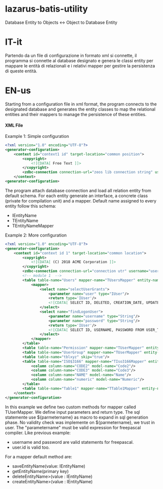 # lazarus-batis-utility
Database Entity to Objects <-> Object to Database Entity 
# IT-it
Partendo da un file di configurazione in formato xml si connette, il programma si connette al database designato e genera le classi entity per mappare le entità di relazionali e i relativi mapper per gestire la persistenza di queste entità.
# EN-us
Starting from a configuration file in xml format, the program connects to the designated database and generates the entity classes to map the relational entities and their mappers to manage the persistence of these entities.
#### XML File
Example 1: Simple configuration
```xml
<?xml version="1.0" encoding="UTF-8"?>
<generator-configuration>
	<context id="context1 id" target-location="common position">
		<copyright>
			<![CDATA[ Free Text ]]>
		</copyright>
		<zdbc-connection connection-url="zeos lib connection string" username="username" password="password" [skip="regular expression"]></zdbc-connection>
	</context>
<generator-configuration>
```

The program attach database connection and load all relation entity from default schema. For each entity generate an interface, a concrete class (private for compilation unit) and a mapper.
Default name assigned to every entity follow this schema:
- IEntityName
- TEntityName
- TEntityNameMapper

Example 2: More configuration
```xml
<?xml version="1.0" encoding="UTF-8"?>
<generator-configuration>
	<context id="context id 1" target-location="common location">
		<copyright>
			<![CDATA[ (C) 2018 ACME Corporation ]]>
		</copyright>
		<zdbc-connection connection-url="connection utr" username="username" password="password"></zdbc-connection>
		<!-- module 1  -->
		<table table-name="Users" mapper-name="TUsersMapper" entity-name="IUser" implementation-name="TUser" target-module="module.user">
			<mapper>
				<select name="selectUserGrants">
					<parameter name="user" type="IUser"/>
					<return type='IUser'/>
					<![CDATA[ SELECT ID, DELETED, CREATION_DATE, UPDATE_DATE, NAME FROM USER_PERMISSION WHERE UID=${user.id} ]]>
				</select>
				<select name="findLogonUser">
					<parameter name="username" type="String"/>
					<parameter name="password" type="String"/>
					<return type='IUser'/>
					<![CDATA[ SELECT ID, USERNAME, PASSWORD FROM USER_TABLE WHERE USERNAME=${username} AND PASSWORD=${password} ]]>
				</select>
			</mapper>
		</table>
		<table table-name="Permission" mapper-name="TUserMapper" entity-name="IPermission" implementation-name="TPermission" target-module="module.user"/>
		<table table-name="UserGroup" mapper-name="TUserMapper" entity-name="IGroup" implementation-name="TGroup" target-module="module.user"/>
		<table table-name="tblxyz" skip="true"/>
		<table table-name="ISO$3166" mapper-name="TIso3166Mapper" entity-name="IIso3166" implementation-name="TIso3166" target-module="module.iso3166">
			<column column-name="CODE2" model-name="Code2"/>
			<column column-name="CODE3" model-name="Code3"/>
			<column column-name="NAME" model-name="Name"/>
			<column column-name="numeric" model-name="Numeric"/>
		</table>
		<table table-name="Table1" mapper-name="TTable1Mapper" entity-name="ITable1" implementation-name="TTable1" target-module="module.other"></table>
	</context>
</generator-configuration>
```
In this example we define two custom methods for mapper called TUserMapper. We define input parameters and return type.
The sql statemente use ${parmetername} as macro to expand in sql generation phase.
No validity check was implemente on ${parmetername}, we trust in user. 
The "parametername" must be valid expression for freepascal compiler. Like previous example:
+ username and password are valid statements for freepascal.
+ user.id is valid too.

For a mapper default method are:
- saveEntityName(value: IEntityName)
- getEntityName(primary key)
- deleteEntityName>(value : IEntityName)
- createEntityName>(value : IEntityName)

